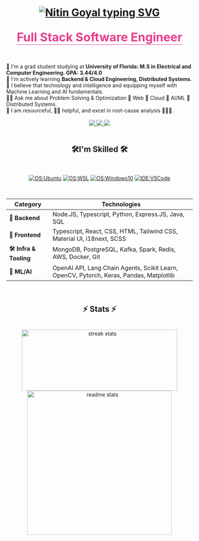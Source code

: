 <h1 align="center">
    <a href="https://git.io/typing-svg">
      <img src="https://readme-typing-svg.demolab.com?font=Fira+Code&size=40&duration=1000&pause=3000&color=2CCBFB&center=true&vCenter=true&random=true&width=500&lines=Hey! I'm+Nitin🙋🏻‍♂️" alt="Nitin Goyal typing SVG" />
    </a>
</h1>
<h2 align="center" margin-bottom:'10px'> <span style="color: #e83e8c; border-bottom: solid 1px; font-size: 2rem">Full Stack Software Engineer</h2>

<br />
<br />

<div align="left">
  🐊 I'm a grad student studying at <strong>University of Florida: M.S in Electrical and Computer Engineering. GPA: 3.44/4.0</strong>
  <br />
  🌱 I'm actively learning <strong> Backend & Cloud Engineering, Distributed Systems</strong>.
  <br />
  🌱 I believe that technology and intelligence and equipping myself with Machine Learning and AI fundamentals.
  <br />
  🧙‍♂️ Ask me about Problem Solving & Optimization 👏 Web 👏 Cloud 👏 AI/ML 👏 Distributed Systems.
  <br />
  🔧 I am resourceful, 🖖🏼 helpful, and excel in root-cause analysis 🤹🏼‍♂️.<br />
  <br />
</div>

<div align="center">
  <a href="mailto:nitingoyal.contact@gmail.com">
    <img src="https://img.shields.io/badge/Gmail-333333?style=for-the-badge&logo=gmail&logoColor=red target="_blank" />
  </a>
  <a href="https://www.linkedin.com/in/nitin-goyal/" target="_blank">
    <img src="https://img.shields.io/badge/LinkedIn-0077B5?style=for-the-badge&logo=linkedin&logoColor=white" target="_blank" />
  </a>
    <a href="https://nitingoyal.dev/" target="_blank">
    <img src="https://img.shields.io/badge/Portfolio-FF5722?style=for-the-badge&logo=todoist&logoColor=white" target="_blank" />
  </a>
</div>

<br />

<h2 align="center">🛠️I'm Skilled 🛠️</h2>

<br />

<div align="center">
  
  [![OS:Ubuntu](https://img.shields.io/badge/Ubuntu-22.04-green?style=flat-square&logo=ubuntu)](https://ubuntu.com/)
  [![OS:WSL](https://img.shields.io/badge/WSL-2.0.9-green?style=flat-square&logo=linux)]([https://](https://learn.microsoft.com/en-us/windows/wsl/))
  [![OS:Windows10](https://img.shields.io/badge/OS-Windows10-blue?style=flat-square&logo=microsoft)](https://www.microsoft.com)
  [![IDE:VSCode](https://img.shields.io/badge/IDE-VSCode-blue?style=flat-square&logo=visualstudio)](https://code.visualstudio.com/)

</div>

<br />

<div align="center">

| **Category**       | **Technologies**                                                                              |
|--------------------|-----------------------------------------------------------------------------------------------|
| **🔧 Backend**     | Node.JS, Typescript, Python, Express.JS, Java, SQL                                            |
| **🎨 Frontend**    | Typescript, React, CSS, HTML, Tailwind CSS, Material UI, i18next, SCSS                        |
| **🛠 Infra & Tooling** | MongoDB, PostgreSQL, Kafka, Spark, Redis, AWS, Docker, Git                                  |
| **🤖 ML/AI**       | OpenAI API, Lang Chain Agents, Scikit Learn, OpenCV, Pytorch, Keras, Pandas, Matplotlib       |

</div>

<br />

<h2 align="center">⚡ Stats ⚡</h2>
<br />
<div align=center>
  <img width="420" height="165" src="https://streak-stats.demolab.com/?user=nitingoyal0996&theme=react&border_radius=10" alt="streak stats"/>
  <br/>
  <img width=390 src="https://github-readme-stats.vercel.app/api?username=nitingoyal0996&show_icons=true&theme=react&rank_icon=github&border_radius=10" alt="readme stats" />
  <br/>
  <!--   <img width=325 align="center" src="https://github-readme-stats.vercel.app/api/top-langs/?username=nitingoyal0996&Langs_count=5&layout=compact&theme=react&border_radius=10&size_weight=0.5&count_weight=0.5&hide=jupyter_notebook" alt="top langs" /> -->
  <!--   <br/> -->
</div>
<br/>
<br/>
